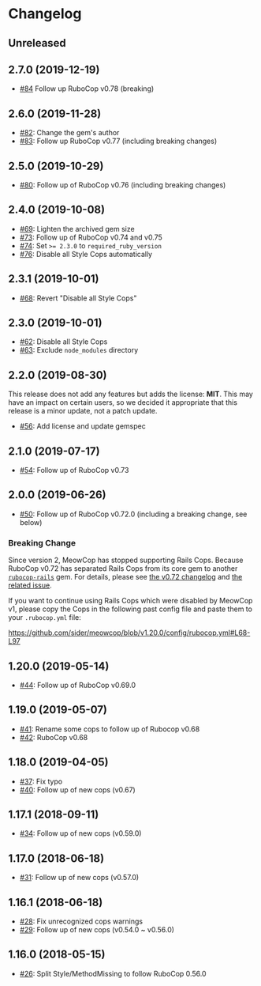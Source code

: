 # Changelog

## Unreleased

## 2.7.0 (2019-12-19)

- [#84](https://github.com/sider/meowcop/pull/84) Follow up RuboCop v0.78 (breaking)

## 2.6.0 (2019-11-28)

- [#82](https://github.com/sider/meowcop/pull/82): Change the gem's author
- [#83](https://github.com/sider/meowcop/pull/83): Follow up RuboCop v0.77 (including breaking changes)

## 2.5.0 (2019-10-29)

- [#80](https://github.com/sider/meowcop/pull/80): Follow up of RuboCop v0.76 (including breaking changes)

## 2.4.0 (2019-10-08)

- [#69](https://github.com/sider/meowcop/pull/69): Lighten the archived gem size
- [#73](https://github.com/sider/meowcop/pull/73): Follow up of RuboCop v0.74 and v0.75
- [#74](https://github.com/sider/meowcop/pull/74): Set `>= 2.3.0` to `required_ruby_version`
- [#76](https://github.com/sider/meowcop/pull/76): Disable all Style Cops automatically

## 2.3.1 (2019-10-01)

- [#68](https://github.com/sider/meowcop/pull/68): Revert "Disable all Style Cops"

## 2.3.0 (2019-10-01)

- [#62](https://github.com/sider/meowcop/pull/62): Disable all Style Cops
- [#63](https://github.com/sider/meowcop/pull/63): Exclude `node_modules` directory

## 2.2.0 (2019-08-30)

This release does not add any features but adds the license: **MIT**.
This may have an impact on certain users, so we decided it appropriate that this release is a minor update, not a patch update.

- [#56](https://github.com/sider/meowcop/pull/56): Add license and update gemspec

## 2.1.0 (2019-07-17)

- [#54](https://github.com/sider/meowcop/pull/54): Follow up of RuboCop v0.73

## 2.0.0 (2019-06-26)

- [#50](https://github.com/sider/meowcop/pull/50): Follow up of RuboCop v0.72.0 (including a breaking change, see below)

### Breaking Change

Since version 2, MeowCop has stopped supporting Rails Cops. Because RuboCop v0.72 has separated Rails Cops from its core gem to another [`rubocop-rails`](https://github.com/rubocop-hq/rubocop-rails) gem. For details, please see [the v0.72 changelog](https://github.com/rubocop-hq/rubocop/blob/v0.72.0/CHANGELOG.md) and [the related issue](https://github.com/rubocop-hq/rubocop/issues/5976).

If you want to continue using Rails Cops which were disabled by MeowCop v1, please copy the Cops in the following past config file and paste them to your `.rubocop.yml` file:

<https://github.com/sider/meowcop/blob/v1.20.0/config/rubocop.yml#L68-L97>

## 1.20.0 (2019-05-14)

- [#44](https://github.com/sider/meowcop/pull/44): Follow up of RuboCop v0.69.0

## 1.19.0 (2019-05-07)

- [#41](https://github.com/sider/meowcop/pull/41): Rename some cops to follow up of Rubocop v0.68
- [#42](https://github.com/sider/meowcop/pull/42): RuboCop v0.68

## 1.18.0 (2019-04-05)

- [#37](https://github.com/sider/meowcop/pull/37): Fix typo
- [#40](https://github.com/sider/meowcop/pull/40): Follow up of new cops (v0.67)

## 1.17.1 (2018-09-11)

- [#34](https://github.com/sider/meowcop/pull/34): Follow up of new cops (v0.59.0)

## 1.17.0 (2018-06-18)

- [#31](https://github.com/sider/meowcop/pull/31): Follow up of new cops (v0.57.0)

## 1.16.1 (2018-06-18)

- [#28](https://github.com/sider/meowcop/pull/28): Fix unrecognized cops warnings
- [#29](https://github.com/sider/meowcop/pull/29): Follow up of new cops (v0.54.0 ~ v0.56.0)

## 1.16.0 (2018-05-15)

- [#26](https://github.com/sider/meowcop/pull/26): Split Style/MethodMissing to follow RuboCop 0.56.0

